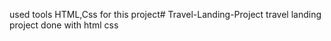 used tools HTML,Css for this project# Travel-Landing-Project
travel landing project done with html css
